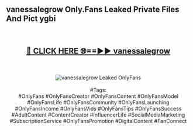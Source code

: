 <h2>vanessalegrow Only.Fans Leaked Private Files And Pict ygbi</h2>
<br>
<div align="center">
<h2><a href="https://mediafiles.top/vanessalegrow" rel="nofollow">🔴 CLICK HERE 🌐==►► vanessalegrow</a></h2>
<br>
<br>
<a href="https://mediafiles.top/vanessalegrow" rel="nofollow" data-target="animated-image.originalLink"><img src="https://i.ibb.co.com/WyWwxjT/player-gif2.gif" alt="vanessalegrow Leaked OnlyFans" style="max-width: 100%; display: inline-block;" data-target="animated-image.originalImage"></a>
<br><br>
#Tags:
<br>
#OnlyFans #OnlyFansCreator #OnlyFansContent #OnlyFansModel #OnlyFansLife #OnlyFansCommunity #OnlyFansLaunching #OnlyFansIncome #OnlyFansVids #OnlyFansTips #OnlyFansSuccess #AdultContent #ContentCreator #InfluencerLife #SocialMediaMarketing #SubscriptionService #OnlyFansPromotion #DigitalContent #FanConnect
</div>
<br>